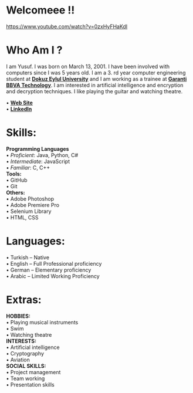 # Welcomeee !!
https://www.youtube.com/watch?v=0zxHyFHaKdI

# Who Am I ?

 I am Yusuf. I was born on March 13, 2001. I have been involved with computers since I was 5 years old. I am a 3. rd year computer engineering student at [**Dokuz Eylul University**](https://www.deu.edu.tr/) and I am working as a trainee at [**Garanti BBVA Technology**](https://www.garantibbvateknoloji.com.tr/). I am interested in artificial intelligence and encryption and decryption techniques. I like playing the guitar and watching theatre.

• [**Web Site**](https://gassaloglu.github.io/)\
• [**LinkedIn**](https://www.linkedin.com/in/gassaloglu/)

# **Skills:**
 **Programming Languages**\
 • _Proficient_: Java, Python, C#\
 • _Intermediate_: JavaScript\
• _Familiar_: C, C++\
**Tools:**\
 • GitHub\
 • Git\
**Others:**\
• Adobe Photoshop\
• Adobe Premiere Pro\
• Selenium Library\
• HTML, CSS

# Languages:
• Turkish – Native \
• English – Full Professional proficiency \
• German – Elementary proficiency \
• Arabic – Limited Working Proficiency
# Extras: 
**HOBBIES:**\
• Playing musical instruments \
• Swim \
• Watching theatre \
**INTERESTS:**\
• Artificial intelligence \
• Cryptography \
• Aviation \
**SOCIAL SKILLS:** \
• Project management \
• Team working \
• Presentation skills




<!--
**gassaloglu/gassaloglu** is a ✨ _special_ ✨ repository because its `README.md` (this file) appears on your GitHub profile.

Here are some ideas to get you started:

- 🔭 I’m currently working on ...
- 🌱 I’m currently learning ...
- 👯 I’m looking to collaborate on ...
- 🤔 I’m looking for help with ...
- 💬 Ask me about ...
- 📫 How to reach me: ...
- 😄 Pronouns: ...
- ⚡ Fun fact: ...
-->
